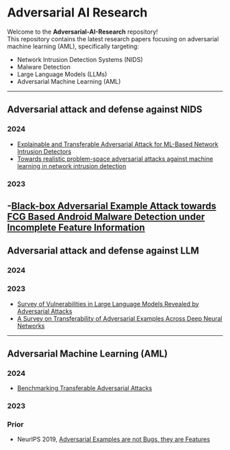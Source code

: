 # Adversarial AI Research

Welcome to the **Adversarial-AI-Research** repository!  
This repository contains the latest research papers focusing on adversarial machine learning (AML), specifically targeting:

- Network Intrusion Detection Systems (NIDS)
- Malware Detection
- Large Language Models (LLMs)
- Adversarial Machine Learning (AML)
---
## Adversarial attack and defense against NIDS
### 2024
- [Explainable and Transferable Adversarial Attack for ML-Based Network Intrusion Detectors](https://arxiv.org/pdf/2401.10691#page=17&zoom=100,416,53)
- [Towards realistic problem-space adversarial attacks against machine learning in network intrusion detection](https://dl.acm.org/doi/pdf/10.1145/3664476.3669974)

### 2023
-[Black-box Adversarial Example Attack towards FCG Based Android Malware Detection under Incomplete Feature Information](https://www.usenix.org/system/files/sec23fall-prepub-2-li-heng.pdf)
---
## Adversarial attack and defense against LLM
### 2024
### 2023
- [Survey of Vulnerabilities in Large Language Models Revealed by Adversarial Attacks](https://arxiv.org/pdf/2310.10844)
- [A Survey on Transferability of Adversarial Examples Across Deep Neural Networks](https://arxiv.org/pdf/2310.17626)
---
## Adversarial Machine Learning (AML)
### 2024
- [Benchmarking Transferable Adversarial Attacks](https://arxiv.org/pdf/2402.00418)
### 2023
### Prior
- NeurIPS 2019, [Adversarial Examples are not Bugs, they are Features](https://proceedings.neurips.cc/paper_files/paper/2019/file/e2c420d928d4bf8ce0ff2ec19b371514-Paper.pdf)
